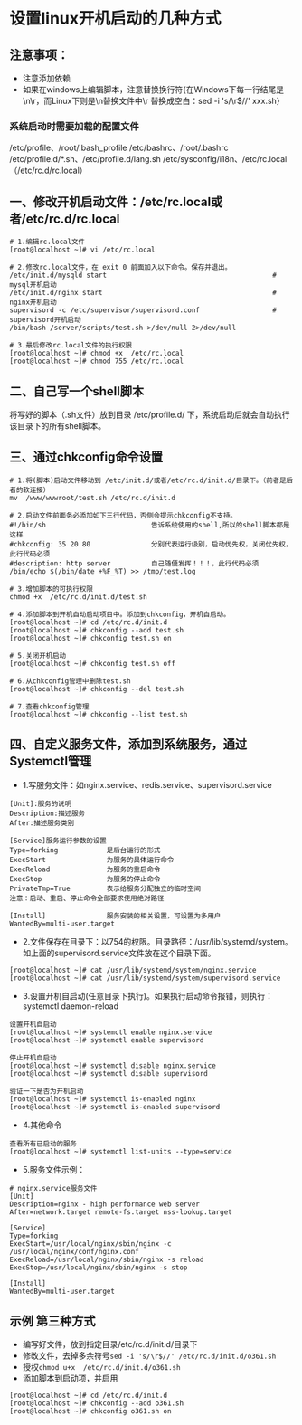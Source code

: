 # 设置linux开机启动的几种方式
## 注意事项：
- 注意添加依赖
- 如果在windows上编辑脚本，注意替换换行符{在Windows下每一行结尾是\n\r，而Linux下则是\n替换文件中\r 替换成空白：sed -i 's/\r$//' xxx.sh}
### 系统启动时需要加载的配置文件
/etc/profile、/root/.bash_profile
/etc/bashrc、/root/.bashrc
/etc/profile.d/*.sh、/etc/profile.d/lang.sh
/etc/sysconfig/i18n、/etc/rc.local（/etc/rc.d/rc.local）

## 一、修改开机启动文件：/etc/rc.local或者/etc/rc.d/rc.local
```
# 1.编辑rc.local文件
[root@localhost ~]# vi /etc/rc.local

# 2.修改rc.local文件，在 exit 0 前面加入以下命令。保存并退出。
/etc/init.d/mysqld start                                         # mysql开机启动
/etc/init.d/nginx start                                          # nginx开机启动
supervisord -c /etc/supervisor/supervisord.conf                  # supervisord开机启动
/bin/bash /server/scripts/test.sh >/dev/null 2>/dev/null

# 3.最后修改rc.local文件的执行权限
[root@localhost ~]# chmod +x  /etc/rc.local
[root@localhost ~]# chmod 755 /etc/rc.local
```
## 二、自己写一个shell脚本
将写好的脚本（.sh文件）放到目录 /etc/profile.d/ 下，系统启动后就会自动执行该目录下的所有shell脚本。
## 三、通过chkconfig命令设置
```
# 1.将(脚本)启动文件移动到 /etc/init.d/或者/etc/rc.d/init.d/目录下。（前者是后者的软连接）
mv  /www/wwwroot/test.sh /etc/rc.d/init.d

# 2.启动文件前面务必添加如下三行代码，否侧会提示chkconfig不支持。
#!/bin/sh                          告诉系统使用的shell,所以的shell脚本都是这样
#chkconfig: 35 20 80               分别代表运行级别，启动优先权，关闭优先权，此行代码必须
#description: http server          自己随便发挥！！！，此行代码必须
/bin/echo $(/bin/date +%F_%T) >> /tmp/test.log

# 3.增加脚本的可执行权限
chmod +x  /etc/rc.d/init.d/test.sh

# 4.添加脚本到开机自动启动项目中。添加到chkconfig，开机自启动。
[root@localhost ~]# cd /etc/rc.d/init.d
[root@localhost ~]# chkconfig --add test.sh
[root@localhost ~]# chkconfig test.sh on

# 5.关闭开机启动 
[root@localhost ~]# chkconfig test.sh off

# 6.从chkconfig管理中删除test.sh
[root@localhost ~]# chkconfig --del test.sh

# 7.查看chkconfig管理
[root@localhost ~]# chkconfig --list test.sh
```
## 四、自定义服务文件，添加到系统服务，通过Systemctl管理
- 1.写服务文件：如nginx.service、redis.service、supervisord.service
```
[Unit]:服务的说明
Description:描述服务
After:描述服务类别

[Service]服务运行参数的设置
Type=forking            是后台运行的形式
ExecStart               为服务的具体运行命令
ExecReload              为服务的重启命令
ExecStop                为服务的停止命令
PrivateTmp=True         表示给服务分配独立的临时空间
注意：启动、重启、停止命令全部要求使用绝对路径

[Install]               服务安装的相关设置，可设置为多用户
WantedBy=multi-user.target 
```
- 2.文件保存在目录下：以754的权限。目录路径：/usr/lib/systemd/system。如上面的supervisord.service文件放在这个目录下面。
```
[root@localhost ~]# cat /usr/lib/systemd/system/nginx.service
[root@localhost ~]# cat /usr/lib/systemd/system/supervisord.service
```
- 3.设置开机自启动(任意目录下执行)。如果执行启动命令报错，则执行：systemctl daemon-reload
```
设置开机自启动
[root@localhost ~]# systemctl enable nginx.service       
[root@localhost ~]# systemctl enable supervisord

停止开机自启动
[root@localhost ~]# systemctl disable nginx.service
[root@localhost ~]# systemctl disable supervisord

验证一下是否为开机启动
[root@localhost ~]# systemctl is-enabled nginx
[root@localhost ~]# systemctl is-enabled supervisord
```
- 4.其他命令
```
查看所有已启动的服务
[root@localhost ~]# systemctl list-units --type=service
```
- 5.服务文件示例：
```
# nginx.service服务文件
[Unit]
Description=nginx - high performance web server
After=network.target remote-fs.target nss-lookup.target

[Service]
Type=forking
ExecStart=/usr/local/nginx/sbin/nginx -c /usr/local/nginx/conf/nginx.conf
ExecReload=/usr/local/nginx/sbin/nginx -s reload
ExecStop=/usr/local/nginx/sbin/nginx -s stop

[Install]
WantedBy=multi-user.target
```

## 示例 第三种方式
- 编写好文件，放到指定目录/etc/rc.d/init.d/目录下
- 修改文件，去掉多余符号`sed -i 's/\r$//' /etc/rc.d/init.d/o361.sh `
- 授权`chmod u+x  /etc/rc.d/init.d/o361.sh`
- 添加脚本到启动项，并启用

```
[root@localhost ~]# cd /etc/rc.d/init.d
[root@localhost ~]# chkconfig --add o361.sh
[root@localhost ~]# chkconfig o361.sh on
```


